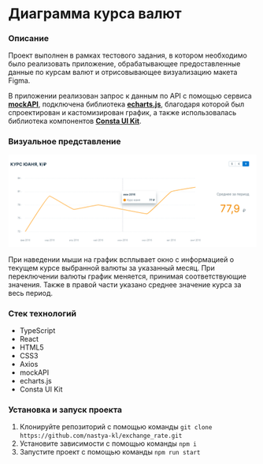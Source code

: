 # Диаграмма курса валют

### Описание

Проект выполнен в рамках тестового задания, в котором необходимо было реализовать приложение, обрабатывающее предоставленные данные по курсам валют и отрисовывающее визуализацию макета Figma.

В приложении реализован запрос к данным по API с помощью сервиса [**mockAPI**](https://mockapi.io/), подключена библиотека [**echarts.js**](https://echarts.apache.org/en/index.html), благодаря которой был спроектирован и кастомизирован график, а также использовалась библиотека компонентов [**Consta UI Kit**](https://consta.design/libs/uikit).

### Визуальное представление

![Скрин экрана приложения](./assets/image.png)

При наведении мыши на график всплывает окно с информацией о текущем курсе выбранной валюты за указанный месяц. При переключении валюты график меняется, принимая соответствующие значения. Также в правой части указано среднее значение курса за весь период.

### Стек технологий

- TypeScript
- React
- HTML5
- CSS3
- Axios
- mockAPI
- echarts.js
- Consta UI Kit

### Установка и запуск проекта

1. Клонируйте репозиторий с помощью команды `git clone https://github.com/nastya-kl/exchange_rate.git`
2. Установите зависимости с помощью команды `npm i`
3. Запустите проект с помощью команды `npm run start`
